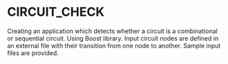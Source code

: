# CIRCUIT_CHECK

Creating an application which detects whether a circuit is a combinational or sequential circuit.
Using Boost library.
Input circuit nodes are defined in an external file with their transition from one node to another.
Sample input files are provided.
